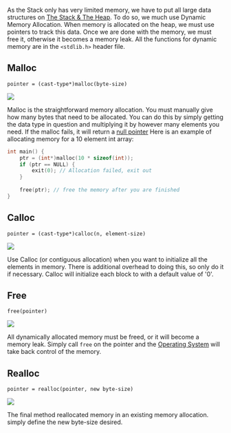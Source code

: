 
As the Stack only has very limited memory, we have to put all large data structures on [The Stack & The Heap](The%20Stack%20&%20The%20Heap.md). To do so, we much use Dynamic Memory Allocation. When memory is allocated on the heap, we must use pointers to track this data. Once we are done with the memory, we must free it, otherwise it becomes a memory leak. All the functions for dynamic memory are in the `<stdlib.h>` header file.

## Malloc

`pointer = (cast-type*)malloc(byte-size)`

![](Pasted%20image%2020230110010218.png)

Malloc is the straightforward memory allocation. You must manually give how many bytes that need to be allocated. You can do this by simply getting the data type in question and multiplying it by however many elements you need. If the malloc fails, it will return a [null pointer](Pointers.md) Here is an example of allocating memory for a 10 element int array:

```C
int main() {
	ptr = (int*)malloc(10 * sizeof(int));
	if (ptr == NULL) {
		exit(0); // Allocation failed, exit out
	}
	
	free(ptr); // free the memory after you are finished
}
```



## Calloc

`pointer = (cast-type*)calloc(n, element-size)`


![](Pasted%20image%2020230110010334.png)

Use Calloc (or contiguous allocation) when you want to initialize all the elements in memory. There is additional overhead to doing this, so only do it if necessary. Calloc will initialize each block to with a default value of '0'.


## Free

`free(pointer)`

![](Pasted%20image%2020230110010417.png)

All dynamically allocated memory must be freed, or it will become a memory leak. Simply call `free` on the pointer and the [Operating System](Operating%20System.md) will take back control of the memory.


## Realloc

`pointer = realloc(pointer, new byte-size)`


![](Pasted%20image%2020230110010938.png)

The final method reallocated memory in an existing memory allocation. simply define the new byte-size desired.